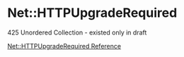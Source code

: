 # Net::HTTPUpgradeRequired

425 Unordered Collection - existed only in draft

[Net::HTTPUpgradeRequired Reference](https://ruby-doc.org/stdlib-2.5.0/libdoc/net/http/rdoc/Net::HTTPUpgradeRequired.html)
